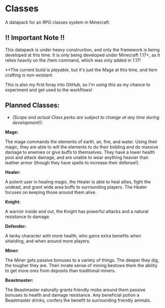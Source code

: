 # Classes
A datapack for an RPG classes system in Minecraft.

## !! Important Note !!
This datapack is under heavy construction, and only the framework is being developed at this time. It is only being developed under Minecraft 1.17+, as it relies heavily on the /item command, which was only added in 1.17!

**The current build is *playable*, but it's just the Mage at this time, and item crafting is non-existant.

This is also my first foray into GitHub, so I'm using this as my chance to experiment and get used to the workflows!


## Planned Classes:
* *(Scope and actual Class perks are subject to change at any time during development!):*

**Mage:**

The mage commands the elements of earth, air, fire, and water. Using their magic, they are able to will the elements to do their bidding and do massive damage to enemies or give buffs to themselves. They have a lower health pool and attack damage, and are unable to wear anything heavier than leather armor (though they have spells to increase their defense!).


**Healer:**

A potent user in healing magic, the Healer is able to heal allies, fight the undead, and grant wide area buffs to surrounding players. The Healer focuses on keeping those around them alive.


**Knight:**

A warrior inside and out, the Knight has powerful attacks and a natural resistance to damage.


**Defender:**

A tanky character with more health, who gains extra benefits when shielding, and when around more players.


**Miner:**

The Miner gets passive bonuses to a variety of things. The deeper they dig, the tougher they are. Their innate sense of mining bestows them the ability to get more ores from deposits than traditional miners.


**Beastmaster:**

The Beastmaster naturally grants friendly mobs around them passive bonuses to health and damage resistance. Any beneficial potion a Beastmaster drinks, confers the benefit to surrounding friendly animals.

